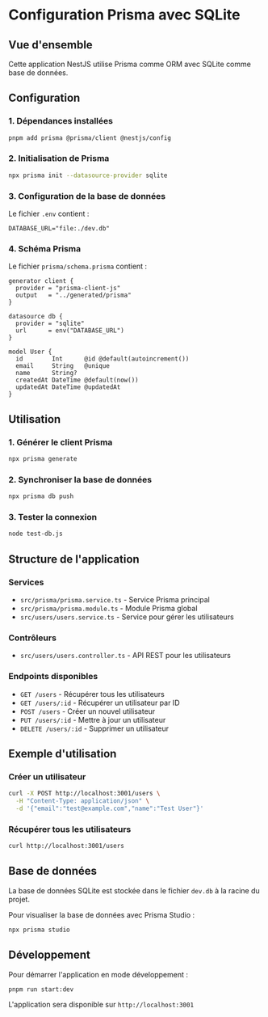 # Configuration Prisma avec SQLite

## Vue d'ensemble

Cette application NestJS utilise Prisma comme ORM avec SQLite comme base de données.

## Configuration

### 1. Dépendances installées

```bash
pnpm add prisma @prisma/client @nestjs/config
```

### 2. Initialisation de Prisma

```bash
npx prisma init --datasource-provider sqlite
```

### 3. Configuration de la base de données

Le fichier `.env` contient :

```
DATABASE_URL="file:./dev.db"
```

### 4. Schéma Prisma

Le fichier `prisma/schema.prisma` contient :

```prisma
generator client {
  provider = "prisma-client-js"
  output   = "../generated/prisma"
}

datasource db {
  provider = "sqlite"
  url      = env("DATABASE_URL")
}

model User {
  id        Int      @id @default(autoincrement())
  email     String   @unique
  name      String?
  createdAt DateTime @default(now())
  updatedAt DateTime @updatedAt
}
```

## Utilisation

### 1. Générer le client Prisma

```bash
npx prisma generate
```

### 2. Synchroniser la base de données

```bash
npx prisma db push
```

### 3. Tester la connexion

```bash
node test-db.js
```

## Structure de l'application

### Services

- `src/prisma/prisma.service.ts` - Service Prisma principal
- `src/prisma/prisma.module.ts` - Module Prisma global
- `src/users/users.service.ts` - Service pour gérer les utilisateurs

### Contrôleurs

- `src/users/users.controller.ts` - API REST pour les utilisateurs

### Endpoints disponibles

- `GET /users` - Récupérer tous les utilisateurs
- `GET /users/:id` - Récupérer un utilisateur par ID
- `POST /users` - Créer un nouvel utilisateur
- `PUT /users/:id` - Mettre à jour un utilisateur
- `DELETE /users/:id` - Supprimer un utilisateur

## Exemple d'utilisation

### Créer un utilisateur

```bash
curl -X POST http://localhost:3001/users \
  -H "Content-Type: application/json" \
  -d '{"email":"test@example.com","name":"Test User"}'
```

### Récupérer tous les utilisateurs

```bash
curl http://localhost:3001/users
```

## Base de données

La base de données SQLite est stockée dans le fichier `dev.db` à la racine du projet.

Pour visualiser la base de données avec Prisma Studio :

```bash
npx prisma studio
```

## Développement

Pour démarrer l'application en mode développement :

```bash
pnpm run start:dev
```

L'application sera disponible sur `http://localhost:3001`
